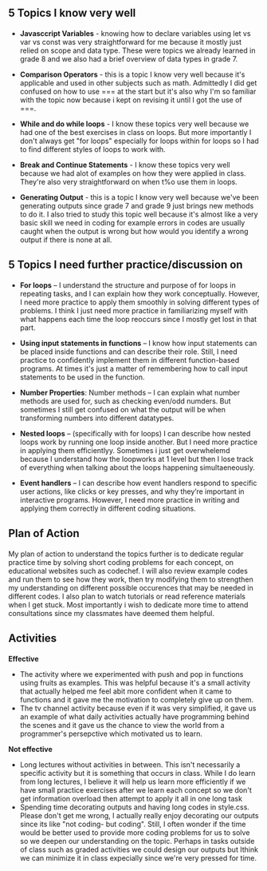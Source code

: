
## 5 Topics I know very well
#### 
* **Javasccript Variables** - knowing how to declare variables using let vs var vs const was very straightforward for me because it mostly just relied on scope and data type. These were topics we already learned in grade 8 and we also had a brief overview of data types in grade 7.

* **Comparison Operators** - this is a topic I know very well because it's applicable and used in other subjects such as math. Admittedly I did get confused on how to use === at the start but it's also why I'm so familiar with the topic now because i kept on revising it until I got the use of ===.

* **While and do while loops** - I know these topics very well because we had one of the best exercises in class on loops. But more importantly I don't always get "for loops" especially for loops within for loops so I had to find different styles of loops to work with.

* **Break and Continue Statements** - I know these topics very well because we had alot of examples on how they were applied in class. They're also very straightforward on when t%o use them in loops.

* **Generating Output** - this is a topic I know very well because we've been generating outputs since grade 7 and grade 9 just brings new methods to do it. I also tried to study this topic well because it's almost like a very basic skill we need in coding for example errors in codes are usually caught when the output is wrong but how would you identify a wrong output if there is none at all.

## 5 Topics I need further practice/discussion on
#### 
* **For loops** – I understand the structure and purpose of for loops in repeating tasks, and I can explain how they work conceptually. However, I need more practice to apply them smoothly in solving different types of problems. I think I just need more practice in familiarizing myself with what happens each time the loop reoccurs since I mostly get lost in that part.

* **Using input statements in functions** – I know how input statements can be placed inside functions and can describe their role. Still, I need practice to confidently implement them in different function-based programs. At times it's just a matter of remembering how to call input statements to be used in the function.

* **Number Properties**: Number methods – I can explain what number methods are used for, such  as checking even/odd numders. But sometimes I still get confused on what the output will be when transforming numbers into different datatypes.

* **Nested loops** – (specifically with for loops) I can describe how nested loops work by running one loop inside another. But I need more practice in applying them efficientlyy. Sometimes i just get overwhelemd because I understand how the loopworks at 1 level but then I lose track of everything when talking about the loops happening simultaeneously.

* **Event handlers** – I can describe how event handlers respond to specific user actions, like clicks or key presses, and why they’re important in interactive programs. However, I need more practice in writing and applying them correctly in different coding situations.

## Plan of Action
####
My plan of action to understand the topics further is to dedicate regular practice time by solving short coding problems for each concept, on educational websites such as codechef. I will also review example codes and run them to see how they work, then try modifying them to strengthen my understanding on different possible occurences that may be needed in different codes. I also plan to watch tutorials or read reference materials when I get stuck. Most importantly i wish to dedicate more time to attend consultations since my classmates have deemed them helpful.

## Activities
####
**Effective**
* The activity where we experimented with push and pop in functions using fruits as examples. This was helpful because it's a small activity that actually helped me feel abit more confident when it came to functions and it gave me the motivation to completely give up on them.
* The tv channel activity because even if it was very simplified, it gave us an example of what daily activities actually have programming behind the scenes and it gave us the chance to view the world from a programmer's persepctive which motivated us to learn.

**Not effective**
* Long lectures without activities in between. This isn't necessarily a specific activity but it is something that occurs in class. While I do learn from long lectures, I believe it will help us learn more efficiently if we have small practice exercises after we learn each concept so we don't get information overload then attempt to apply it all in one long task
* Spending time decorating outputs and having long codes in style.css. Please don't get me wrong, I actually really enjoy decorating our outputs since its like "not coding- but coding". Still, I often wonder if the time would be better used to provide more coding problems for us to solve so we deepen our understanding on the topic. Perhaps in tasks outside of class such as graded activities we could design our outputs but Ithink we can minimize it in class expecially since we're very pressed for time.